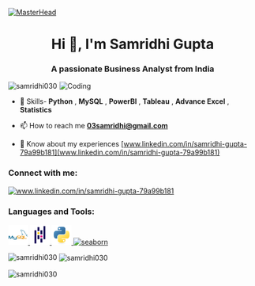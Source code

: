 [![MasterHead](https://miro.medium.com/max/1400/1*g__jiesLRIfCRefVG69Pfw.gif)](https://samridhi030.io)
<h1 align="center">Hi 👋, I'm Samridhi Gupta</h1>
<h3 align="center">A passionate Business Analyst from India</h3>
<img align="right" alt="Coding" width="400" src="https://cdn.dribbble.com/users/17707/screenshots/2413754/rrr.gif">

<p align="left"> <img src="https://komarev.com/ghpvc/?username=samridhi030&label=Profile%20views&color=0e75b6&style=flat" alt="samridhi030" /> </p>

- 🌱 Skills- **Python** , **MySQL** , **PowerBI** , **Tableau** , **Advance Excel** , **Statistics**

- 📫 How to reach me **03samridhi@gmail.com**

- 📄 Know about my experiences [www.linkedin.com/in/samridhi-gupta-79a99b181](www.linkedin.com/in/samridhi-gupta-79a99b181)

<h3 align="left">Connect with me:</h3>
<p align="left">
<a href="https://linkedin.com/in/www.linkedin.com/in/samridhi-gupta-79a99b181" target="blank"><img align="center" src="https://raw.githubusercontent.com/rahuldkjain/github-profile-readme-generator/master/src/images/icons/Social/linked-in-alt.svg" alt="www.linkedin.com/in/samridhi-gupta-79a99b181" height="30" width="40" /></a>
</p>

<h3 align="left">Languages and Tools:</h3>
<p align="left"> <a href="https://www.mysql.com/" target="_blank" rel="noreferrer"> <img src="https://raw.githubusercontent.com/devicons/devicon/master/icons/mysql/mysql-original-wordmark.svg" alt="mysql" width="40" height="40"/> </a> <a href="https://pandas.pydata.org/" target="_blank" rel="noreferrer"> <img src="https://raw.githubusercontent.com/devicons/devicon/2ae2a900d2f041da66e950e4d48052658d850630/icons/pandas/pandas-original.svg" alt="pandas" width="40" height="40"/> </a> <a href="https://www.python.org" target="_blank" rel="noreferrer"> <img src="https://raw.githubusercontent.com/devicons/devicon/master/icons/python/python-original.svg" alt="python" width="40" height="40"/> </a> <a href="https://seaborn.pydata.org/" target="_blank" rel="noreferrer"> <img src="https://seaborn.pydata.org/_images/logo-mark-lightbg.svg" alt="seaborn" width="40" height="40"/> </a> </p>

<p><img align="left" src="https://github-readme-stats.vercel.app/api/top-langs?username=samridhi030&show_icons=true&locale=en&layout=compact" alt="samridhi030" /></p>

<p>&nbsp;<img align="center" src="https://github-readme-stats.vercel.app/api?username=samridhi030&show_icons=true&locale=en" alt="samridhi030" /></p>

<p><img align="center" src="https://github-readme-streak-stats.herokuapp.com/?user=samridhi030&" alt="samridhi030" /></p>
